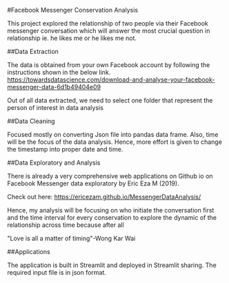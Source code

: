 #Facebook Messenger Conservation Analysis

This project explored the relationship of two people via their Facebook messenger conversation which will answer the most crucial question in relationship ie. he likes me or he likes me not. 

##Data Extraction

The data is obtained from your own Facebook account by following the instructions shown in the below link.
https://towardsdatascience.com/download-and-analyse-your-facebook-messenger-data-6d1b49404e09

Out of all data extracted, we need to select one folder that represent the person of interest in data analysis


##Data Cleaning

Focused mostly on converting Json file into pandas data frame.
Also, time will be the focus of the data analysis. Hence, more effort is given to change the timestamp into proper date and time.

##Data Exploratory and Analysis

There is already a very comprehensive web applications on Github io on Facebook Messenger data exploratory by Eric Eza M (2019).

Check out here: https://ericezam.github.io/MessengerDataAnalysis/

Hence, my analysis will be focusing on who initiate the conversation first and the time interval for every conservation to explore the dynamic of the relationship across time because after all

"Love is all a matter of timing"-Wong Kar Wai

##Applications

The application is built in Streamlit and deployed in Streamlit sharing. The required input file is in json format. 


